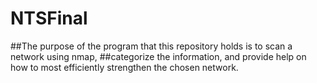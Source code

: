 # NTSFinal

##The purpose of the program that this repository holds is to scan a network using nmap, 
##categorize the information, and provide help on how to most efficiently strengthen the chosen network.
